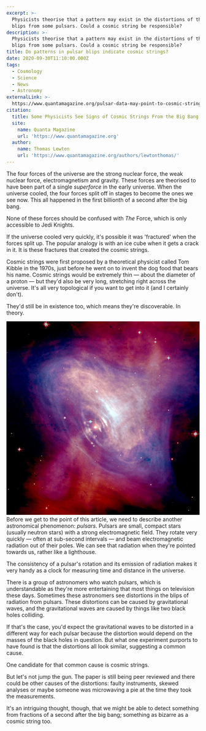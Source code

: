 ```yaml
---
excerpt: >-
  Physicists theorise that a pattern may exist in the distortions of the energy
  blips from some pulsars. Could a cosmic string be responsible?
description: >-
  Physicists theorise that a pattern may exist in the distortions of the energy
  blips from some pulsars. Could a cosmic string be responsible?
title: Do patterns in pulsar blips indicate cosmic strings?
date: 2020-09-30T11:10:00.000Z
tags:
  - Cosmology
  - Science
  - News
  - Astronomy
externalLink: >-
  https://www.quantamagazine.org/pulsar-data-may-point-to-cosmic-strings-from-the-big-bang-20200929/
citation:
  title: Some Physicists See Signs of Cosmic Strings From the Big Bang
  site:
    name: Quanta Magazine
    url: 'https://www.quantamagazine.org'
  author:
    name: Thomas Lewton
    url: 'https://www.quantamagazine.org/authors/lewtonthomas/'
---
```

The four forces of the universe are the strong nuclear force, the weak nuclear force, electromagnetism and gravity. These forces are theorised to have been part of a single *superforce* in the early universe. When the universe cooled, the four forces split off in stages to become the ones we see now. This all happened in the first billionth of a second after the big bang.

None of these forces should be confused with *The* Force, which is only accessible to Jedi Knights.

If the universe cooled very quickly, it's possible it was 'fractured' when the forces split up. The popular analogy is with an ice cube when it gets a crack in it. It is these fractures that created the cosmic strings.

Cosmic strings were first proposed by a theoretical physicist called Tom Kibble in the 1970s, just before he went on to invent the dog food that bears his name. Cosmic strings would be extremely thin — about the diameter of a proton — but they'd also be very long, stretching right across the universe. It's all very topological if you want to get into it (and I certainly don't).

They'd still be in existence too, which means they're discoverable. In theory.

![Pulsar in the Crab Nebula.](/assets/images/posts/2020/09/2020-09-30-crab-nebula-pulsar.jpg "caption=Pulsar in the Crab Nebula.|class=s50 right|title=Pulsar in the Crab Nebula.|@itemprop=image")
Before we get to the point of this article, we need to describe another astronomical phenomenon: *pulsars*. Pulsars are small, compact stars (usually neutron stars) with a strong electromagnetic field. They rotate very quickly — often at sub-second intervals — and beam electromagnetic radiation out of their poles. We can see that radiation when they're pointed towards us, rather like a lighthouse.

The consistency of a pulsar's rotation and its emission of radiation makes it very handy as a clock for measuring time and distance in the universe.

There is a group of astronomers who watch pulsars, which is understandable as they're more entertaining that most things on television these days. Sometimes these astronomers see distortions in the blips of radiation from pulsars. These distortions can be caused by gravitational waves, and the gravitational waves are caused by things like two black holes colliding. 

If that's the case, you'd expect the gravitational waves to be distorted in a different way for each pulsar because the distortion would depend on the masses of the black holes in question. But what one experiment purports to have found is that the distortions all look similar, suggesting a common cause.

One candidate for that common cause is cosmic strings.

But let's not jump the gun. The paper is still being peer reviewed and there could be other causes of the distortions: faulty instruments, skewed analyses or maybe someone was microwaving a pie at the time they took the measurements.

It's an intriguing thought, though, that we might be able to detect something from fractions of a second after the big bang; something as bizarre as a cosmic string too.



